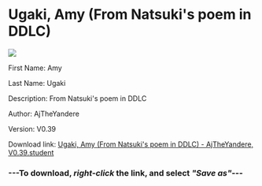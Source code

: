 # Ugaki, Amy (From Natsuki's poem in DDLC)

<img src = "https://raw.githubusercontent.com/Arbiter1223/Daigaku-Gurashi-Custom-Students/master/Students/Files/Ugaki%2C%20Amy%20(From%20Natsuki's%20poem%20in%20DDLC).png">

First Name: Amy

Last Name: Ugaki

Description: From Natsuki's poem in DDLC

Author: AjTheYandere

Version: V0.39

Download link: <a href="https://raw.githubusercontent.com/Arbiter1223/Daigaku-Gurashi-Custom-Students/master/Students/Files/Ugaki%2C%20Amy%20(From%20Natsuki's%20poem%20in%20DDLC)%20-%20AjTheYandere%2C%20V0.39.student">Ugaki, Amy (From Natsuki's poem in DDLC) - AjTheYandere, V0.39.student</a>

### ---**To download, _right-click_ the link, and select _"Save as"_**---
